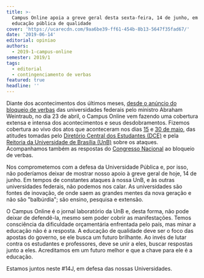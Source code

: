 ```yaml
---
title: >-
  Campus Online apoia a greve geral desta sexta-feira, 14 de junho, em defesa da
  educação pública de qualidade
cover: 'https://ucarecdn.com/9aa6be39-ff61-454b-8b13-5647f35fad67/'
date: '2019-06-14'
editorial: opiniao
authors:
  - 2019-1-campus-online
semester: 2019/1
tags:
  - editorial
  - contingenciamento de verbas
featured: true
headline: ''
---
```

Diante dos acontecimentos dos últimos meses, [desde o anúncio do bloqueio de verbas](https://campus.fac.unb.br/materias/2019-05-28-contingenciamento-nas-universidades-do-anuncio-ate-agora/) das universidades federais pelo ministro Abraham Weintraub, no dia 23 de abril, o Campus Online vem fazendo uma cobertura extensa e intensa dos acontecimentos e seus desdobramentos. Fizemos cobertura ao vivo dos atos que aconteceram nos dias [15](https://twitter.com/campusitounb/status/1128648472821993472) e [30 de maio](https://campus.fac.unb.br/materias/2019-05-30-segundo-ato-pela-educacao-30-de-maio/), das atitudes tomadas pelo [Diretório Central dos Estudantes (DCE)](https://campus.fac.unb.br/materias/2019-05-03-apos-entrar-com-acao-contra-os-cortes-no-orcamento-da-universidade-dce-estuda-possibilidade-de-articulacao-no-legislativo/) e pela [Reitoria da Universidade de Brasília (UnB)](https://campus.fac.unb.br/materias/2019-05-09-a-universidade-nao-vai-se-encolher-carta-da-reitora-a-unb/) sobre os ataques. Acompanhamos também as respostas do [Congresso Nacional](https://twitter.com/campusitounb/status/1128734474022346753) ao bloqueio de verbas.

Nos comprometemos com a defesa da Universidade Pública e, por isso, não poderíamos deixar de mostrar nosso apoio à greve geral de hoje, 14 de junho. Em tempos de constantes ataques à nossa UnB, e às outras universidades federais, não podemos nos calar. As universidades são fontes de inovação, de onde saem as grandes mentes da nova geração e não são "balbúrdia"; são ensino, pesquisa e extensão. 

O Campus Online é o jornal laboratório da UnB e, desta forma, não pode deixar de defendê-la, mesmo sem poder cobrir as manifestações. Temos consciência da dificuldade orçamentária enfrentada pelo país, mas minar a educação não é a resposta. A educação de qualidade deve ser o foco das apostas do governo, se ele busca um futuro brilhante. Ao invés de lutar contra os estudantes e professores, deve se unir a eles, buscar respostas junto a eles. Acreditamos em um futuro melhor e que a chave para ele é a educação. 

Estamos juntos neste #14J, em defesa das nossas Universidades.
